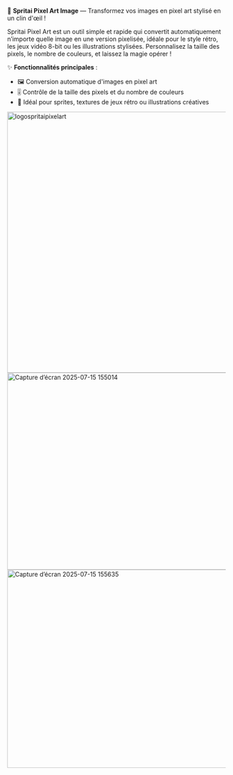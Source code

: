 🎨 **Spritai Pixel Art Image** — Transformez vos images en pixel art stylisé en un clin d'œil !

Spritai Pixel Art est un outil simple et rapide qui convertit automatiquement n’importe quelle image en une version pixelisée, idéale pour le style rétro, les jeux vidéo 8-bit ou les illustrations stylisées. Personnalisez la taille des pixels, le nombre de couleurs, et laissez la magie opérer !

✨ **Fonctionnalités principales** :
- 🖼️ Conversion automatique d'images en pixel art
- 🎚️ Contrôle de la taille des pixels et du nombre de couleurs
- 🧱 Idéal pour sprites, textures de jeux rétro ou illustrations créatives













<img width="600" height="600" alt="logospritaipixelart" src="https://github.com/user-attachments/assets/e9659ebb-66c3-483a-954b-00a43d4ebd27" />


<img width="729" height="453" alt="Capture d’écran 2025-07-15 155014" src="https://github.com/user-attachments/assets/fb676d18-964f-4f79-953c-21ef7352ca9a" />


<img width="720" height="456" alt="Capture d’écran 2025-07-15 155635" src="https://github.com/user-attachments/assets/10be1baf-9d9c-410b-98cb-0311fef2e706" />

